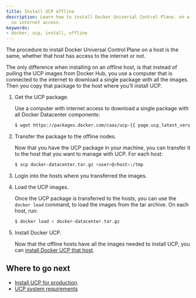 ```yaml
---
title: Install UCP offline
description: Learn how to install Docker Universal Control Plane. on a machine with
  no internet access.
keywords:
- docker, ucp, install, offline
---
```


The procedure to install Docker Universal Control Plane on a host is the same,
whether that host has access to the internet or not.

The only difference when installing on an offline host,
is that instead of pulling the UCP images from Docker Hub, you use a
computer that is connected to the internet to download a single package with
all the images. Then you copy that package to the host where you’ll install UCP.


1.  Get the UCP package.

    Use a computer with internet access to download a single package with all
    Docker Datacenter components:

    ```bash
    $ wget https://packages.docker.com/caas/ucp-{{ page.ucp_latest_version }}_dtr-{{ page.dtr_latest_version }}.tar.gz -O docker-datacenter.tar.gz
    ```

2.  Transfer the package to the offline nodes.

    Now that you have the UCP package in your machine, you can transfer it to the
    host that you want to manage with UCP. For each host:

    ```bash
    $ scp docker-datacenter.tar.gz <user>@<host>:/tmp
    ```

3. Login into the hosts where you transferred the images.

4.  Load the UCP images.

    Once the UCP package is transferred to the hosts, you can use the
    `docker load` command, to load the images from the tar archive. On each
    host, run:

    ```bash
    $ docker load < docker-datacenter.tar.gz
    ```

5.  Install Docker UCP.

    Now that the offline hosts have all the images needed to install UCP,
    you can [install Docker UCP that host](index.md).


## Where to go next

* [Install UCP for production](index.md).
* [UCP system requirements](system-requirements.md)

